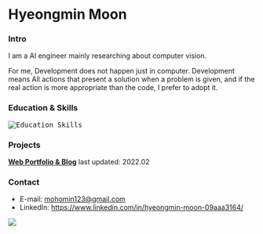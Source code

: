 # Hyeongmin Moon

### Intro
I am a AI engineer mainly researching about computer vision.

For me, Development does not happen just in computer. Development means All actions that present a solution when a problem is given, and if the real action is more appropriate than the code, I prefer to adopt it.

### Education & Skills
<kbd>![Education_Skills](https://user-images.githubusercontent.com/32811724/206066611-3231bdd2-fa7c-4699-86c7-8f07c185af70.png)</kbd>

### Projects
**[Web Portfolio & Blog](https://hyeongminmoon.github.io/)** last updated: 2022.02

### Contact
* E-mail: mohomin123@gmail.com
* LinkedIn: https://www.linkedin.com/in/hyeongmin-moon-09aaa3164/

![](https://leetcard.jacoblin.cool/HyeongminMoon?ext=activity)
